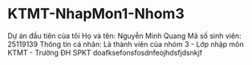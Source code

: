 # KTMT-NhapMon1-Nhom3
Dự án đầu tiên của tôi
Họ và tên: Nguyễn Minh Quang
Mã số sinh viên: 25119139
Thông tin cá nhân: Là thành viên của nhóm 3 - Lớp nhập môn KTMT - Trường ĐH SPKT
doafksefonsfosdnfeojhdsfjdsnkjf
